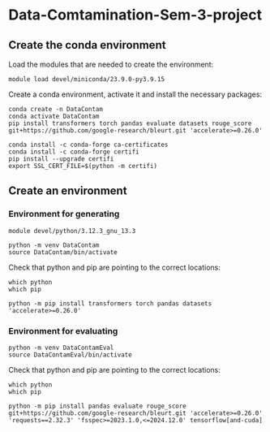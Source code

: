 # Data-Comtamination-Sem-3-project

## Create the conda environment

Load the modules that are needed to create the environment:

```shell
module load devel/miniconda/23.9.0-py3.9.15
```

Create a conda environment, activate it and install the necessary packages:

```shell
conda create -n DataContam
conda activate DataContam
pip install transformers torch pandas evaluate datasets rouge_score git+https://github.com/google-research/bleurt.git 'accelerate>=0.26.0'

conda install -c conda-forge ca-certificates
conda install -c conda-forge certifi
pip install --upgrade certifi
export SSL_CERT_FILE=$(python -m certifi)
```

## Create an environment

### Environment for generating

```shell
module devel/python/3.12.3_gnu_13.3
```

```shell
python -m venv DataContam
source DataContam/bin/activate
```

Check that python and pip are pointing to the correct locations:

```shell
which python
which pip
```

```shell
python -m pip install transformers torch pandas datasets 'accelerate>=0.26.0'
```

### Environment for evaluating

```shell
python -m venv DataContamEval
source DataContamEval/bin/activate
```

Check that python and pip are pointing to the correct locations:

```shell
which python
which pip
```

```shell
python -m pip install pandas evaluate rouge_score git+https://github.com/google-research/bleurt.git 'accelerate>=0.26.0' 'requests==2.32.3' 'fsspec>=2023.1.0,<=2024.12.0' tensorflow[and-cuda]
```
